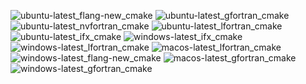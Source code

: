  ![ubuntu-latest_flang-new_cmake](https://img.shields.io/badge/ubuntu--latest_flang--new_cmake-passing-brightgreen) ![ubuntu-latest_gfortran_cmake](https://img.shields.io/badge/ubuntu--latest_gfortran_cmake-passing-brightgreen) ![ubuntu-latest_nvfortran_cmake](https://img.shields.io/badge/ubuntu--latest_nvfortran_cmake-passing-brightgreen) ![ubuntu-latest_lfortran_cmake](https://img.shields.io/badge/ubuntu--latest_lfortran_cmake-failing-red) ![ubuntu-latest_ifx_cmake](https://img.shields.io/badge/ubuntu--latest_ifx_cmake-passing-brightgreen) ![windows-latest_ifx_cmake](https://img.shields.io/badge/windows--latest_ifx_cmake-failing-red) ![windows-latest_lfortran_cmake](https://img.shields.io/badge/windows--latest_lfortran_cmake-failing-red) ![macos-latest_lfortran_cmake](https://img.shields.io/badge/macos--latest_lfortran_cmake-failing-red) ![windows-latest_flang-new_cmake](https://img.shields.io/badge/windows--latest_flang--new_cmake-passing-brightgreen) ![macos-latest_gfortran_cmake](https://img.shields.io/badge/macos--latest_gfortran_cmake-passing-brightgreen) ![windows-latest_gfortran_cmake](https://img.shields.io/badge/windows--latest_gfortran_cmake-passing-brightgreen)
